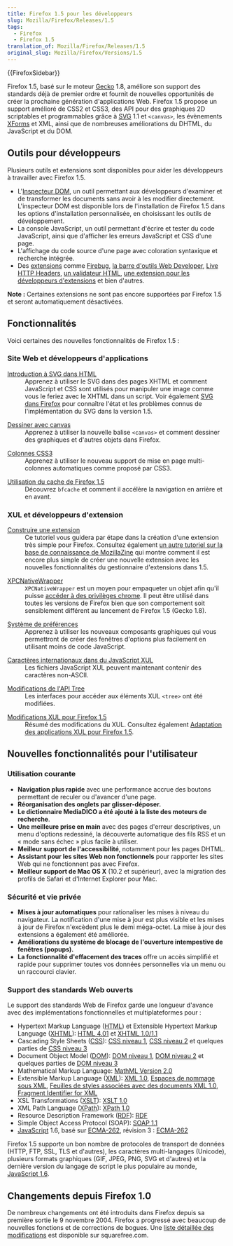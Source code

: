 ```yaml
---
title: Firefox 1.5 pour les développeurs
slug: Mozilla/Firefox/Releases/1.5
tags:
  - Firefox
  - Firefox 1.5
translation_of: Mozilla/Firefox/Releases/1.5
original_slug: Mozilla/Firefox/Versions/1.5
---
```

<div>{{FirefoxSidebar}}</div><p>Firefox 1.5, basé sur le moteur <a href="/fr/Gecko">Gecko</a> 1.8, améliore son support des standards déjà de premier ordre et fournit de nouvelles opportunités de créer la prochaine génération d'applications Web. Firefox 1.5 propose un support amélioré de CSS2 et CSS3, des API pour des graphiques 2D scriptables et programmables grâce à <a href="/fr/SVG">SVG</a> 1.1 et <code>&lt;canvas&gt;</code>, les évènements <a href="/fr/XForms">XForms</a> et XML, ainsi que de nombreuses améliorations du DHTML, du JavaScript et du DOM.</p>

<h2 id="Outils_pour_d.C3.A9veloppeurs">Outils pour développeurs</h2>

<p>Plusieurs outils et extensions sont disponibles pour aider les développeurs à travailler avec Firefox 1.5.</p>

<ul>
 <li>L'<a href="/fr/Inspecteur_DOM">Inspecteur DOM</a>, un outil permettant aux développeurs d'examiner et de transformer les documents sans avoir à les modifier directement. L'inspecteur DOM est disponible lors de l'installation de Firefox 1.5 dans les options d'installation personnalisée, en choisissant les outils de développement.</li>
 <li>La console JavaScript, un outil permettant d'écrire et tester du code JavaScript, ainsi que d'afficher les erreurs JavaScript et CSS d'une page.</li>
 <li>L'affichage du code source d'une page avec coloration syntaxique et recherche intégrée.</li>
 <li>Des <a class="link-https" href="https://addons.mozilla.org/extensions/showlist.php?application=firefox&amp;category=Developer%20Tools">extensions</a> comme <a href="http://www.joehewitt.com/software/firebug/">Firebug</a>, <a href="/fr/Extension_Firefox_Web_Developer_(externe)">la barre d'outils Web Developer</a>, <a href="/fr/Live_HTTP_Headers_(externe)">Live HTTP Headers</a>, <a href="/fr/Validateur_HTML_en_français_(externe)">un validateur HTML</a>, <a href="/fr/Extension_Developer's_Extension_(externe)">une extension pour les développeurs d'extensions</a> et bien d'autres.</li>
</ul>

<p><strong>Note :</strong> Certaines extensions ne sont pas encore supportées par Firefox 1.5 et seront automatiquement désactivées.</p>

<h2 id="Fonctionnalit.C3.A9s">Fonctionnalités</h2>

<p>Voici certaines des nouvelles fonctionnalités de Firefox 1.5 :</p>

<h3 id="Site_Web_et_d.C3.A9veloppeurs_d.27applications">Site Web et développeurs d'applications</h3>

<dl>
 <dt><a href="/fr/Introduction_à_SVG_dans_HTML">Introduction à SVG dans HTML</a></dt>
 <dd>Apprenez à utiliser le SVG dans des pages XHTML et comment JavaScript et CSS sont utilisés pour manipuler une image comme vous le feriez avec le XHTML dans un script. Voir également <a href="/fr/SVG_dans_Firefox">SVG dans Firefox</a> pour connaître l'état et les problèmes connus de l'implémentation du SVG dans la version 1.5.</dd>
</dl>

<dl>
 <dt><a href="/fr/Dessiner_avec_canvas">Dessiner avec canvas</a></dt>
 <dd>Apprenez à utiliser la nouvelle balise <code>&lt;canvas&gt;</code> et comment dessiner des graphiques et d'autres objets dans Firefox.</dd>
</dl>

<dl>
 <dt><a href="/fr/Colonnes_CSS3">Colonnes CSS3</a></dt>
 <dd>Apprenez à utiliser le nouveau support de mise en page multi-colonnes automatiques comme proposé par CSS3.</dd>
</dl>

<dl>
 <dt><a href="/fr/Utilisation_du_cache_de_Firefox_1.5">Utilisation du cache de Firefox 1.5</a></dt>
 <dd>Découvrez <code>bfcache</code> et comment il accélère la navigation en arrière et en avant.</dd>
</dl>

<h3 id="XUL_et_d.C3.A9veloppeurs_d.27extension">XUL et développeurs d'extension</h3>

<dl>
 <dt><a href="/fr/Construire_une_extension">Construire une extension</a></dt>
 <dd>Ce tutoriel vous guidera par étape dans la création d'une extension très simple pour Firefox. Consultez également <a href="http://kb.mozillazine.org/Getting_started_with_extension_development">un autre tutoriel sur la base de connaissance de MozillaZine</a> qui montre comment il est encore plus simple de créer une nouvelle extension avec les nouvelles fonctionnalités du gestionnaire d'extensions dans 1.5.</dd>
</dl>

<dl>
 <dt><a href="/fr/XPCNativeWrapper">XPCNativeWrapper</a></dt>
 <dd><code>XPCNativeWrapper</code> est un moyen pour empaqueter un objet afin qu'il puisse <a href="/fr/Accès_sécurisé_au_contenu_DOM_depuis_le_chrome">accéder à des privilèges chrome</a>. Il peut être utilisé dans toutes les versions de Firefox bien que son comportement soit sensiblement différent au lancement de Firefox 1.5 (Gecko 1.8).</dd>
</dl>

<dl>
 <dt><a href="/fr/Système_de_préférences">Système de préférences</a></dt>
 <dd>Apprenez à utiliser les nouveaux composants graphiques qui vous permettront de créer des fenêtres d'options plus facilement en utilisant moins de code JavaScript.</dd>
</dl>

<dl>
 <dt><a href="/fr/Caractères_internationaux_dans_du_JavaScript_XUL">Caractères internationaux dans du JavaScript XUL</a></dt>
 <dd>Les fichiers JavaScript XUL peuvent maintenant contenir des caractères non-ASCII.</dd>
</dl>

<dl>
 <dt><a href="/fr/Modifications_du_composant_graphique_tree">Modifications de l'API Tree</a></dt>
 <dd>Les interfaces pour accéder aux éléments XUL <code>&lt;tree&gt;</code> ont été modifiées.</dd>
</dl>

<dl>
 <dt><a href="/fr/Modifications_XUL_pour_Firefox_1.5">Modifications XUL pour Firefox 1.5</a></dt>
 <dd>Résumé des modifications du XUL. Consultez également <a href="/fr/Adaptation_des_applications_XUL_pour_Firefox_1.5">Adaptation des applications XUL pour Firefox 1.5</a>.</dd>
</dl>

<h2 id="Nouvelles_fonctionnalit.C3.A9s_pour_l.27utilisateur">Nouvelles fonctionnalités pour l'utilisateur</h2>

<h3 id="Utilisation_courante">Utilisation courante</h3>

<ul>
 <li><strong>Navigation plus rapide</strong> avec une performance accrue des boutons permettant de reculer ou d'avancer d'une page.</li>
 <li><strong>Réorganisation des onglets par glisser-déposer.</strong></li>
 <li><strong>Le dictionnaire MediaDICO a été ajouté à la liste des moteurs de recherche</strong>.</li>
 <li><strong>Une meilleure prise en main</strong> avec des pages d'erreur descriptives, un menu d'options redessiné, la découverte automatique des fils RSS et un « mode sans échec » plus facile à utiliser.</li>
 <li><strong>Meilleur support de l'accessibilité</strong>, notamment pour les pages DHTML.</li>
 <li><strong>Assistant pour les sites Web non fonctionnels</strong> pour rapporter les sites Web qui ne fonctionnent pas avec Firefox.</li>
 <li><strong>Meilleur support de Mac OS X</strong> (10.2 et supérieur), avec la migration des profils de Safari et d'Internet Explorer pour Mac.</li>
</ul>

<h3 id="S.C3.A9curit.C3.A9_et_vie_priv.C3.A9e">Sécurité et vie privée</h3>

<ul>
 <li><strong>Mises à jour automatiques</strong> pour rationaliser les mises à niveau du navigateur. La notification d'une mise à jour est plus visible et les mises à jour de Firefox n'excèdent plus le demi méga-octet. La mise à jour des extensions a également été améliorée.</li>
 <li><strong>Améliorations du système de blocage de l'ouverture intempestive de fenêtres (popups).</strong></li>
 <li><strong>La fonctionnalité d'effacement des traces</strong> offre un accès simplifié et rapide pour supprimer toutes vos données personnelles via un menu ou un raccourci clavier.</li>
</ul>

<h3 id="Support_des_standards_Web_ouverts">Support des standards Web ouverts</h3>

<p>Le support des standards Web de Firefox garde une longueur d'avance avec des implémentations fonctionnelles et multiplateformes pour :</p>

<ul>
 <li>Hypertext Markup Language (<a href="/fr/HTML">HTML</a>) et Extensible Hypertext Markup Language (<a href="/fr/XHTML">XHTML</a>): <a href="http://www.w3.org/TR/html401/">HTML 4.01</a> et <a href="http://www.w3.org/TR/xhtml1/">XHTML 1.0/1.1</a></li>
 <li>Cascading Style Sheets (<a href="/fr/CSS">CSS</a>): <a href="http://www.w3.org/TR/REC-CSS1">CSS niveau 1</a>, <a href="http://www.w3.org/TR/REC-CSS2">CSS niveau 2</a> et quelques parties de <a href="http://www.w3.org/Style/CSS/current-work.html">CSS niveau 3</a></li>
 <li>Document Object Model (<a href="/fr/DOM">DOM</a>): <a href="http://www.w3.org/TR/2000/WD-DOM-Level-1-20000929/">DOM niveau 1</a>, <a href="http://www.w3.org/DOM/DOMTR#dom2">DOM niveau 2</a> et quelques parties de <a href="http://www.w3.org/DOM/DOMTR#dom3">DOM niveau 3</a></li>
 <li>Mathematical Markup Language: <a href="http://www.w3.org/Math/">MathML Version 2.0</a></li>
 <li>Extensible Markup Language (<a href="/fr/XML">XML</a>): <a href="http://www.w3.org/TR/REC-xml">XML 1.0</a>, <a href="http://www.w3.org/TR/REC-xml-names/">Espaces de nommage sous XML</a>, <a href="http://www.w3.org/TR/xml-stylesheet/">Feuilles de styles associées avec des documents XML 1.0</a>, <a href="http://lists.w3.org/Archives/Public/www-xml-linking-comments/2001AprJun/att-0074/01-NOTE-FIXptr-20010425.htm">Fragment Identifier for XML</a></li>
 <li>XSL Transformations (<a href="/fr/XSLT">XSLT</a>): <a href="http://www.w3.org/TR/xslt">XSLT 1.0</a></li>
 <li>XML Path Language (<a href="/fr/XPath">XPath</a>): <a href="http://www.w3.org/TR/xpath">XPath 1.0</a></li>
 <li>Resource Description Framework (<a href="/fr/RDF">RDF</a>): <a href="http://www.w3.org/RDF/">RDF</a></li>
 <li>Simple Object Access Protocol (SOAP): <a href="http://www.w3.org/TR/SOAP/">SOAP 1.1</a></li>
 <li><a href="/fr/JavaScript">JavaScript</a> 1.6, basé sur <a href="/fr/ECMAScript">ECMA-262</a>, révision 3 : <a href="http://www.ecma-international.org/publications/standards/Ecma-262.htm">ECMA-262</a></li>
</ul>

<p>Firefox 1.5 supporte un bon nombre de protocoles de transport de données (HTTP, FTP, SSL, TLS et d'autres), les caractères multi-langages (Unicode), plusieurs formats graphiques (GIF, JPEG, PNG, SVG et d'autres) et la dernière version du langage de script le plus populaire au monde, <a href="/fr/Nouveautés_dans_JavaScript_1.6">JavaScript 1.6</a>.</p>

<h2 id="Changements_depuis_Firefox_1.0">Changements depuis Firefox 1.0</h2>

<p>De nombreux changements ont été introduits dans Firefox depuis sa première sortie le 9 novembre 2004. Firefox a progressé avec beaucoup de nouvelles fonctions et de corrections de bogues. Une <a href="http://www.squarefree.com/burningedge/releases/1.5-comprehensive.html">liste détaillée des modifications</a> est disponible sur squarefree.com.</p>
